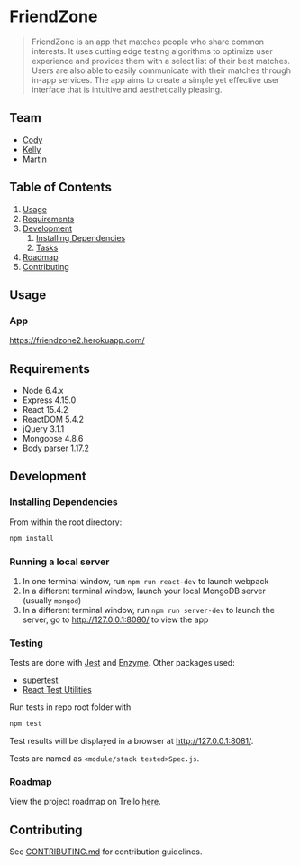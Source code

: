 # FriendZone

> FriendZone is an app that matches people who share common interests. It uses cutting edge testing algorithms to optimize user experience and provides them with a select list of their best matches. Users are also able to easily communicate with their matches through in-app services. The app aims to create a simple yet effective user interface that is intuitive and aesthetically pleasing.

## Team

  - [Cody](https://github.com/cody-unger)
  - [Kelly](https://github.com/whithang)
  - [Martin](https://github.com/mkchang)

## Table of Contents

1. [Usage](#Usage)
1. [Requirements](#requirements)
1. [Development](#development)
    1. [Installing Dependencies](#installing-dependencies)
    1. [Tasks](#tasks)
1. [Roadmap](#roadmap)
1. [Contributing](#contributing)

## Usage

### App
https://friendzone2.herokuapp.com/

## Requirements

- Node 6.4.x
- Express 4.15.0
- React 15.4.2
- ReactDOM 5.4.2
- jQuery 3.1.1
- Mongoose 4.8.6
- Body parser 1.17.2

## Development

### Installing Dependencies

From within the root directory:

```sh
npm install
```
### Running a local server

1. In one terminal window, run `npm run react-dev` to launch webpack
1. In a different terminal window, launch your local MongoDB server (usually `mongod`)
1. In a different terminal window, run `npm run server-dev` to launch the server, go to http://127.0.0.1:8080/ to view the app

### Testing

Tests are done with [Jest](https://facebook.github.io/jest) and [Enzyme](http://airbnb.io/enzyme/index.html). Other packages used:
- [supertest](https://www.npmjs.com/package/supertest)
- [React Test Utilities](https://facebook.github.io/react/docs/test-utils.html)

Run tests in repo root folder with
```sh
npm test
```

Test results will be displayed in a browser at http://127.0.0.1:8081/.

Tests are named as `<module/stack tested>Spec.js`.

### Roadmap

View the project roadmap on Trello [here](https://trello.com/b/yYWfCOE8/friendzone-2).


## Contributing

See [CONTRIBUTING.md](CONTRIBUTING.md) for contribution guidelines.
